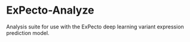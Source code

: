 # ExPecto-Analyze
Analysis suite for use with the ExPecto deep learning variant expression prediction model.
